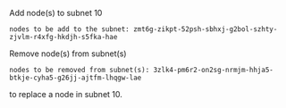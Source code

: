 Add node(s) to subnet 10

    nodes to be add to the subnet: zmt6g-zikpt-52psh-sbhxj-g2bol-szhty-zjvlm-r4xfg-hkdjh-s5fka-hae

Remove node(s) from subnet(s)

    nodes to be removed from subnet(s): 3zlk4-pm6r2-on2sg-nrmjm-hhja5-btkje-cyha5-g26jj-ajtfm-lhqgw-lae

to replace a node in subnet 10.
